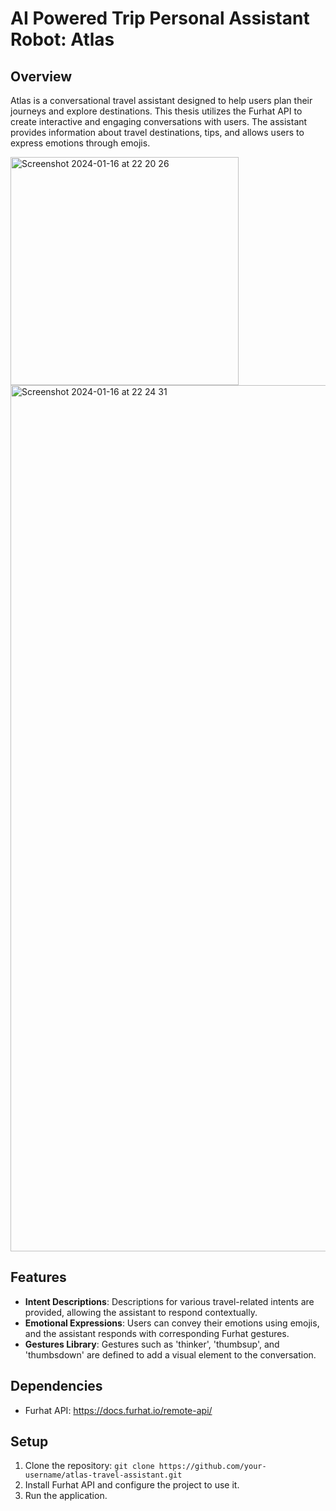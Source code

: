 # AI Powered Trip Personal Assistant Robot: Atlas

## Overview
Atlas is a conversational travel assistant designed to help users plan their journeys and explore destinations. This thesis utilizes the Furhat API to create interactive and engaging conversations with users. The assistant provides information about travel destinations, tips, and allows users to express emotions through emojis.

<img width="365" alt="Screenshot 2024-01-16 at 22 20 26" src="https://github.com/rayaneB0t/AI-Powered-Trip-Personal-Assistant/assets/83134555/17e4ac5f-7694-4fbd-a868-b08509e1e358">

<img width="1386" alt="Screenshot 2024-01-16 at 22 24 31" src="https://github.com/rayaneB0t/AI-Powered-Trip-Personal-Assistant/assets/83134555/94b609f6-2f6d-4985-9155-1f6364392214">

## Features
- **Intent Descriptions**: Descriptions for various travel-related intents are provided, allowing the assistant to respond contextually.
- **Emotional Expressions**: Users can convey their emotions using emojis, and the assistant responds with corresponding Furhat gestures.
- **Gestures Library**: Gestures such as 'thinker', 'thumbsup', and 'thumbsdown' are defined to add a visual element to the conversation.

## Dependencies
- Furhat API: https://docs.furhat.io/remote-api/

## Setup
1. Clone the repository: `git clone https://github.com/your-username/atlas-travel-assistant.git`
2. Install Furhat API and configure the project to use it.
3. Run the application.
